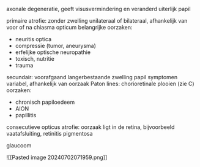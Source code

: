 axonale degeneratie, geeft visusvermindering en veranderd uiterlijk papil

primaire atrofie: zonder zwelling
unilateraal of bilateraal, afhankelijk van voor of na chiasma opticum
belangrijke oorzaken:
- neuritis optica
- compressie (tumor, aneurysma)
- erfelijke optische neuropathie
- toxisch, nutritie
- trauma

secundair: voorafgaand langerbestaande zwelling papil
symptomen variabel, afhankelijk van oorzaak
Paton lines: chorioretinale plooien (zie C)
oorzaken:
- chronisch papiloedeem
- AION
- papillitis

consecutieve opticus atrofie: oorzaak ligt in de retina, bijvoorbeeld vaatafsluiting, retinitis pigmentosa

glaucoom

![[Pasted image 20240702071959.png]]